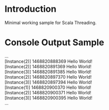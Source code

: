 # Introduction

Minimal working sample for Scala Threading.

# Console Output Sample
...<br/>
[Instance(2)] 1468820888369 Hello World!<br/>
[Instance(2)] 1468820891369 Hello World!<br/>
[Instance(3)] 1468820891385 Hello World!<br/>
[Instance(2)] 1468820897370 Hello World!<br/>
[Instance(3)] 1468820897394 Hello World!<br/>
[Instance(1)] 1468820900370 Hello World!<br/>
[Instance(2)] 1468820900371 Hello World!<br/>
[Instance(3)] 1468820900395 Hello World!<br/>
...